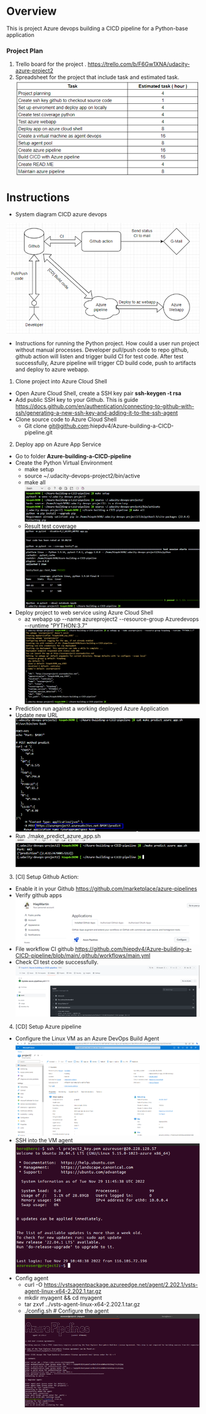 # Overview
This is project Azure devops building a CICD pipeline for a Python-base application
### Project Plan
1. Trello board for the project
  . https://trello.com/b/F6Gw1XNA/udacity-azure-project2
2. Spreadsheet for the project that include task and estimated task.
![alt text](https://github.com/hiepdv4/Azure-building-a-CICD-pipeline/blob/main/images/0.plan.png)

# Instructions
- System diagram CICD azure devops

![alt text](https://github.com/hiepdv4/Azure-building-a-CICD-pipeline/blob/main/images/18.diagram.png)
- Instructions for running the Python project. How could a user run project without manual processes. Developer pull/push code to repo github, github action will listen and trigger build CI for test code. After test successfully, Azure pipeline will trigger CD build code, push to artifacts and deploy to azure webapp.

1. Clone project into Azure Cloud Shell
- Open Azure Cloud Shell, create a SSH key pair **ssh-keygen -t rsa**
- Add public SSH key to your Github. This is guide https://docs.github.com/en/authentication/connecting-to-github-with-ssh/generating-a-new-ssh-key-and-adding-it-to-the-ssh-agent 
- Clone source code to Azure Cloud Shell
  - Git clone git@github.com:hiepdv4/Azure-building-a-CICD-pipeline.git
2. Deploy app on Azure App Service
- Go to folder **Azure-building-a-CICD-pipeline**
- Create the Python Virtual Environment
  - make setup
  - source ~/.udacity-devops-project2/bin/active
  - make all
![alt text](https://github.com/hiepdv4/Azure-building-a-CICD-pipeline/blob/main/images/1.setup_python_env.png)
  - Result test coverage
![alt text](https://github.com/hiepdv4/Azure-building-a-CICD-pipeline/blob/main/images/2.test_coverage.png)
- Deploy project to web service using Azure Cloud Shell
  - az webapp up --name azureproject2 --resource-group Azuredevops --runtime "PYTHON:3.7"
![alt text](https://github.com/hiepdv4/Azure-building-a-CICD-pipeline/blob/main/images/3.azure_build_webapp.png)
- Prediction run against a working deployed Azure Application
- Update new URL 
![alt text](https://github.com/hiepdv4/Azure-building-a-CICD-pipeline/blob/main/images/4.update_make_predict_azure_app.png)
- Run ./make_predict_azure_app.sh
![alt text](https://github.com/hiepdv4/Azure-building-a-CICD-pipeline/blob/main/images/5.run_prediction_az.png)

3. [CI] Setup Github Action:
- Enable it in your Github https://github.com/marketplace/azure-pipelines
- Verify github apps
![alt text](https://github.com/hiepdv4/Azure-building-a-CICD-pipeline/blob/main/images/19.github_action1.png)
- File workflow CI github https://github.com/hiepdv4/Azure-building-a-CICD-pipeline/blob/main/.github/workflows/main.yml
- Check CI test code successfully.
![alt text](https://github.com/hiepdv4/Azure-building-a-CICD-pipeline/blob/main/images/17.github_action.png)
4. [CD] Setup Azure pipeline
- Configure the Linux VM as an Azure DevOps Build Agent
![alt text](https://github.com/hiepdv4/Azure-building-a-CICD-pipeline/blob/main/images/6.VM_agent.png)
- SSH into the VM agent
![alt text](https://github.com/hiepdv4/Azure-building-a-CICD-pipeline/blob/main/images/7.ssh_agent.png)
- Config agent
  - curl -O https://vstsagentpackage.azureedge.net/agent/2.202.1/vsts-agent-linux-x64-2.202.1.tar.gz
  - mkdir myagent && cd myagent
  - tar zxvf ../vsts-agent-linux-x64-2.202.1.tar.gz
  - ./config.sh # Configure the agent
![alt text](https://github.com/hiepdv4/Azure-building-a-CICD-pipeline/blob/main/images/8.config_agent.png)













